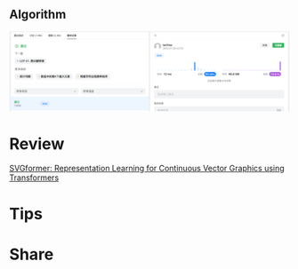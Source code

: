 ## Algorithm

![ianxiao-2023-07-09-lc.png](../../images/temp/ianxiao-2023-07-09-lc.png)


# Review

[SVGformer: Representation Learning for Continuous Vector Graphics
using Transformers](https://openaccess.thecvf.com/content/CVPR2023/papers/Cao_SVGformer_Representation_Learning_for_Continuous_Vector_Graphics_Using_Transformers_CVPR_2023_paper.pdf)


# Tips


# Share
